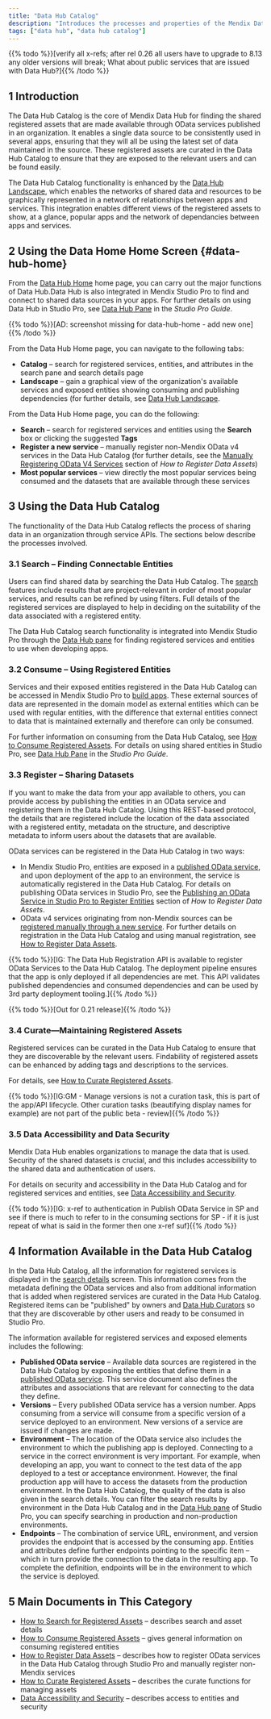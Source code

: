 ```yaml
---
title: "Data Hub Catalog"
description: "Introduces the processes and properties of the Mendix Data Hub Catalog."
tags: ["data hub", "data hub catalog"]
---
```


{{% todo %}}[verify all x-refs; after rel 0.26 all users have to upgrade to 8.13 any older versions will break; What about public services that are issued with Data Hub?]{{% /todo %}}

## 1 Introduction

The Data Hub Catalog is the core of Mendix Data Hub for finding the shared registered assets that are made available through OData services published in an organization. It enables a single data source to be consistently used in several apps, ensuring that they will all be using the latest set of data maintained in the source. These registered assets are curated in the Data Hub Catalog to ensure that they are exposed to the relevant users and can be found easily.

The Data Hub Catalog functionality is enhanced by the [Data Hub Landscape](../data-hub-landscape/index), which enables the networks of shared data and resources to be graphically represented in a network of relationships between apps and services. This integration enables different views of the registered assets to show, at a glance, popular apps and the network of dependancies between apps and services. 

## 2 Using the Data Home Home Screen {#data-hub-home}

From the [Data Hub Home](https://hub.mendix.com) home page, you can carry out the major functions of Data Hub.Data Hub is also integrated in Mendix Studio Pro to find and connect to shared data sources in your apps. For further details on using Data Hub in Studio Pro, see [Data Hub Pane](/refguide/data-hub-pane) in the *Studio Pro Guide*.

{{% todo %}}[AD: screenshot missing for data-hub-home - add new one]{{% /todo %}}

From the Data Hub Home page, you can navigate to the following tabs:

* **Catalog** –  search for registered services, entities, and attributes in the search pane and search details page
* **Landscape** – gain a graphical view of the organization's available services and exposed entities showing consuming and publishing dependencies (for further details, see [Data Hub Landscape](../data-hub-landscape/index).

From the Data Hub Home page, you can do the following:

* **Search** –  search for registered services and entities using the **Search** box or clicking the suggested **Tags**
* **Register a new service** – manually register non-Mendix OData v4 services in the Data Hub Catalog (for further details, see the [Manually Registering OData V4 Services](register#registration-form) section of *How to Register Data Assets*)
* **Most popular services** – view directly the most popular services being consumed and the datasets that are available through these services

## 3 Using the Data Hub Catalog

The functionality of the Data Hub Catalog reflects the process of sharing data in an organization  through service APIs. The sections below describe the processes involved.

### 3.1 Search – Finding Connectable Entities

Users can find shared data by searching the Data Hub Catalog. The [search](search) features include results that are project-relevant in order of most popular services, and results can be refined by using filters. Full details of the registered services are displayed to help in deciding on the suitability of the data associated with a registered entity.

The Data Hub Catalog search functionality is integrated into Mendix Studio Pro through the [Data Hub pane](/refguide/data-hub-pane) for finding registered services and entities to use when developing apps.

### 3.2 Consume – Using Registered Entities

Services and their exposed entities registered in the Data Hub Catalog can be accessed in Mendix Studio Pro to [build apps](/refguide/modeling). These external sources of data are represented in the domain model as external entities which can be used with regular entities, with the difference that external entities connect to data that is maintained externally and therefore can only be consumed.

For further information on consuming from the Data Hub Catalog, see [How to Consume Registered Assets](consume). For details on using shared entities in Studio Pro, see [Data Hub Pane](/refguide/data-hub-pane) in the *Studio Pro Guide*.

### 3.3 Register – Sharing Datasets 

If you want to make the data from your app available to others, you can provide access by publishing the entities in an OData service and registering them in the Data Hub Catalog. Using this REST-based protocol, the details that are registered include the location of the data associated with a registered entity, metadata on the structure, and descriptive metadata to inform users about the datasets that are available. 

OData services can be registered in the Data Hub Catalog in two ways:

* In Mendix Studio Pro, entities are exposed in a [published OData service](/refguide/published-odata-services), and upon deployment of the app to an environment, the service is automatically registered in the Data Hub Catalog. For details on publishing OData services in Studio Pro, see the [Publishing an OData Service in Studio Pro to Register Entities](register#odata-service-reg) section of *How to Register Data Assets*.
* OData v4 services originating from non-Mendix sources can be [registered manually through a new service](register#registration-form). For further details on registration in the Data Hub Catalog and using  manual registration, see [How to Register Data Assets](register).

{{% todo %}}[IG:  The Data Hub Registration API is available to register OData Services to the Data Hub Catalog.   The deployment pipeline ensures that the app is only deployed if all dependencies are met. This API validates published dependencies and consumed dependencies and can  be used by 3rd party deployment tooling.]{{% /todo %}}

{{% todo %}}[Out for 0.21 release]{{% /todo %}}

### 3.4 Curate—Maintaining Registered Assets

Registered services can be curated in the Data Hub Catalog to ensure that they are discoverable by the relevant users. Findability of registered assets can be enhanced by adding tags and descriptions to the services.

For details, see [How to Curate Registered Assets](curate).

{{% todo %}}[IG:GM -  Manage versions is not a curation task, this is part of the app/API lifecycle. Other curation tasks (beautifying display names for example) are not part of the public beta - review]{{% /todo %}}

### 3.5 Data Accessibility and Data Security

Mendix Data Hub enables organizations to manage the data that is used. Security of the shared datasets is crucial, and this includes accessibility to the shared data and authentication of users.

For details on security and accessibility in the Data Hub Catalog and for registered services and entities, see [Data Accessibility and Security](security).

{{% todo %}}[IG: x-ref to authentication in Publish OData Service in SP and see if there is much to refer to in the consuming sections for SP - if it is just repeat of what is said in the former then one x-ref suf]{{% /todo %}}

## 4 Information Available in the Data Hub Catalog

In the Data Hub Catalog, all the information for registered services is displayed in the [search details](search#search-details) screen. This information comes from the metadata defining the OData services and also from additional information that is added when registered services are curated in the Data Hub Catalog. Registered items can be "published" by owners and [Data Hub Curators](../index#curator) so that they are discoverable by other users and ready to be consumed in Studio Pro. 

The information available for registered services and exposed elements includes the following:

* **Published OData service** – Available data sources are registered in the Data Hub Catalog by exposing the entities that define them in a [published OData service](/refguide/published-odata-services).  This service document also defines the attributes and associations that are relevant for connecting to the data they define. 
* **Versions** – Every published OData service has a version number. Apps consuming from a service will consume from a specific version of a service deployed to an environment. New versions of a service are issued if changes are made. 
* **Environment** – The location of the OData service also includes the environment to which the publishing app is deployed. Connecting to a service in the correct environment is very important. For example, when developing an app, you want to connect to the test data of the app deployed to a test or acceptance environment. However, the final production app will have to access the datasets from the production environment. In the Data Hub Catalog, the quality of the data is also given in the search details.  You can filter the search results by environment in the Data Hub Catalog and in the [Data Hub pane](/refguide/data-hub-pane) of Studio Pro, you can specify searching in production and non-production environments. 
* **Endpoints** – The combination of service URL, environment, and version provides the endpoint that is accessed by the consuming app. Entities and attributes define further endpoints pointing to the specific item – which in turn provide the connection to the data in the resulting app. To complete the definition, endpoints will be in the environment to which the service is deployed.

## 5 Main Documents in This Category

* [How to Search for Registered Assets](search) – describes search and asset details
* [How to Consume Registered Assets](consume) – gives general information on consuming registered entities
* [How to Register Data Assets](register) – describes how to register OData services in the Data Hub Catalog through Studio Pro and manually register non-Mendix services
* [How to Curate Registered Assets](curate) – describes the curate functions for managing assets
* [Data Accessibility and Security](security) – describes access to entities and security
